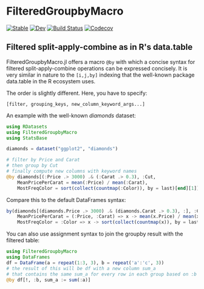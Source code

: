 # FilteredGroupbyMacro

[![Stable](https://img.shields.io/badge/docs-stable-blue.svg)](https://jkrumbiegel.github.io/FilteredGroupbyMacro.jl/stable)
[![Dev](https://img.shields.io/badge/docs-dev-blue.svg)](https://jkrumbiegel.github.io/FilteredGroupbyMacro.jl/dev)
[![Build Status](https://travis-ci.com/jkrumbiegel/FilteredGroupbyMacro.jl.svg?branch=master)](https://travis-ci.com/jkrumbiegel/FilteredGroupbyMacro.jl)
[![Codecov](https://codecov.io/gh/jkrumbiegel/FilteredGroupbyMacro.jl/branch/master/graph/badge.svg)](https://codecov.io/gh/jkrumbiegel/FilteredGroupbyMacro.jl)


## Filtered split-apply-combine as in R's data.table

FilteredGroupbyMacro.jl offers a macro `@by` with which a concise syntax for filtered
split-apply-combine operations can be expressed concisely. It is very similar in nature
to the `[i,j,by]` indexing that the well-known package data.table in the R ecosystem uses.

The order is slightly different. Here, you have to specify:

`[filter, grouping_keys, new_column_keyword_args...]`

An example with the well-known *diamonds* dataset:

```julia
using RDatasets
using FilteredGroupbyMacro
using StatsBase

diamonds = dataset("ggplot2", "diamonds")

# filter by Price and Carat
# then group by Cut
# finally compute new columns with keyword names
@by diamonds[(:Price .> 3000) .& (:Carat .> 0.3), :Cut,
    MeanPricePerCarat = mean(:Price) / mean(:Carat),
    MostFreqColor = sort(collect(countmap(:Color)), by = last)[end][1]]
```

Compare this to the default DataFrames syntax:

```julia
by(diamonds[(diamonds.Price .> 3000) .& (diamonds.Carat .> 0.3), :], :Cut,
    MeanPricePerCarat = (:Price, :Carat) => x -> mean(x.Price) / mean(x.Carat),
    MostFreqColor = :Color => x -> sort(collect(countmap(x)), by = last)[end][1])
```

You can also use assignment syntax to join the groupby result with the filtered table:

```julia
using FilteredGroupbyMacro
using DataFrames
df = DataFrame(a = repeat(1:3, 3), b = repeat('a':'c', 3))
# the result of this will be df with a new column sum_a
# that contains the same sum_a for every row in each group based on :b
@by df[!, :b, sum_a := sum(:a)]
```